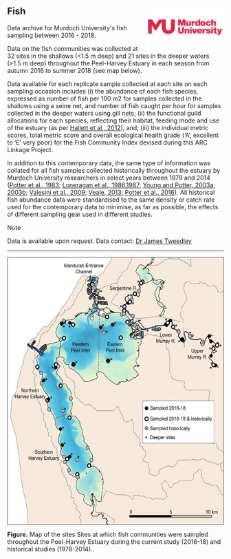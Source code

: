 ## Fish <img src="https://github.com/AquaticEcoDynamics/Peel_ARC/blob/master/Images/Logos/murdoch-new.png" width="180" height="100" align="right">

Data archive for Murdoch University's fish sampling between 2016 - 2018.

Data on the fish communities was collected at 32 sites in the shallows (<1.5 m deep) and 21 sites in the deeper waters (>1.5 m deep) throughout the Peel-Harvey Estuary 
in each season from autumn 2016 to summer 2018 (see map below). 

Data available for each replicate sample collected at each site on each sampling occasion includes (i) the abundance of each fish species, expressed as number of fish per 100 m2 
for samples collected in the shallows using a seine net, and number of fish caught per hour for samples collected in the deeper waters using gill nets; (ii) the functional guild allocations 
for each species, reflecting their habitat, feeding mode and use of the estuary (as per [Hallett et al., 2012](https://doi.org/10.1016/j.ecolind.2011.07.002)), and; (iii) the individual metric scores, total metric score and overall ecological 
health grade (‘A’, excellent to ‘E’ very poor) for the Fish Community Index devised during this ARC Linkage Project.

In addition to this contemporary data, the same type of information was collated for all fish samples collected historically throughout the estuary by Murdoch University researchers 
in select years between 1979 and 2014 ([Potter et al., 1983](https://doi.org/10.1016/0025-326X(83)90257-6); [Loneragan et al., 1986](https://link.springer.com/article/10.1007/BF00392517),[1987](https://link.springer.com/article/10.1007/BF00431410); 
[Young and Potter, 2003a](https://link.springer.com/article/10.1007/s00227-003-1012-0), [2003b]( https://doi.org/10.1046/j.1095-8649.2003.00253.x); 
[Valesini et al., 2009;](https://researchportal.murdoch.edu.au/esploro/outputs/report/Relationships-between-fish-faunas-and-habitat/991005544475907891)
 [Veale, 2013](https://researchportal.murdoch.edu.au/esploro/outputs/doctoral/Inter-period-comparisons-of-the-ichthyofaunas-of/991005544231407891);
 [Potter et al., 2016](https://doi.org/10.1016/j.ecss.2016.08.023)). All historical fish abundance data were standardised to the same density or catch rate used for the contemporary data to minimise, as far as possible, the effects of different 
sampling gear used in different studies. 

> [!NOTE]
> Data is available upon request. Data contact:  [Dr James Tweedley](mailto:j.tweedley@murdoch.edu.au)

---

<p align="center">
  <kbd>
    <img src="https://github.com/AquaticEcoDynamics/Peel_ARC/blob/master/Images/fish1.jpg" width="600" height="622.5" align="center">
  </kbd>
</p>

**Figure.** Map of the sites Sites at which fish communities were sampled throughout the Peel-Harvey Estuary during the current study (2016-18) and historical studies (1978-2014)..

